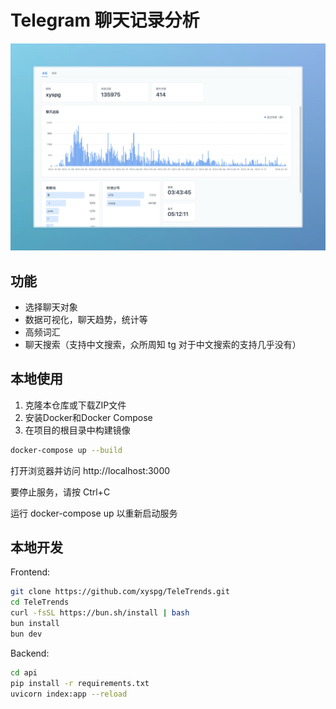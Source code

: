 # Telegram 聊天记录分析 

![Screenshot](img/hero.png)

## 功能
- 选择聊天对象
- 数据可视化，聊天趋势，统计等
- 高频词汇
- 聊天搜索（支持中文搜索，众所周知 tg 对于中文搜索的支持几乎没有）
## 本地使用
1. 克隆本仓库或下载ZIP文件
2. 安装Docker和Docker Compose
3. 在项目的根目录中构建镜像
```bash
docker-compose up --build
```
打开浏览器并访问 http://localhost:3000 

要停止服务，请按 Ctrl+C

运行 docker-compose up 以重新启动服务

## 本地开发
Frontend:
```bash
git clone https://github.com/xyspg/TeleTrends.git
cd TeleTrends
curl -fsSL https://bun.sh/install | bash 
bun install 
bun dev
```

Backend:
```bash
cd api
pip install -r requirements.txt
uvicorn index:app --reload
```

